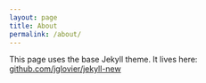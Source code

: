 ```yaml
---
layout: page
title: About
permalink: /about/
---
```


This page uses the base Jekyll theme. It lives here: [github.com/jglovier/jekyll-new](https://github.com/jglovier/jekyll-new)
